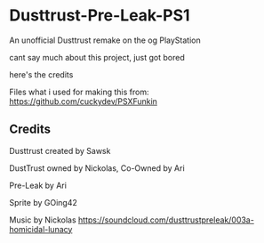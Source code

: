 # Dusttrust-Pre-Leak-PS1
An unofficial Dusttrust remake on the og PlayStation

cant say much about this project, just got bored

here's the credits

Files what i used for making this from: https://github.com/cuckydev/PSXFunkin

## Credits
Dusttrust created by Sawsk

DustTrust owned by Nickolas, Co-Owned by Ari

Pre-Leak by Ari

Sprite by GOing42

Music by Nickolas https://soundcloud.com/dusttrustpreleak/003a-homicidal-lunacy
